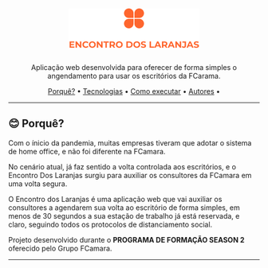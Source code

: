 <h1 align="center"><img src="public/img/Group_25.png"></h1>

<p align="center">Aplicação web desenvolvida para oferecer de forma simples o angendamento para usar os escritórios da FCarama. </p>

<p align="center">
  <a href="#blush-porque">Porquê?</a> •
  <a href="#computer-tecnologias">Tecnologias</a> •
  <a href="#rocket-comoexecutar">Como executar</a> •
  <a href="#handshake-autores">Autores</a> •
</p>

---

## :blush: **Porquê?**

Com o ínicio da pandemia, muitas empresas tiveram que adotar o sistema de home office, e não foi diferente na FCamara. 

No cenário atual, já faz sentido a volta controlada aos escritórios, e o Encontro Dos Laranjas surgiu para auxiliar os consultores da FCamara em uma volta segura.

O Encontro dos Laranjas é uma aplicação web que vai auxiliar os consultores a agendarem sua volta ao escritório de forma simples, em menos de 30 segundos a sua estação de trabalho já está reservada, e claro, seguindo todos os protocolos de distanciamento social.

Projeto desenvolvido durante o **PROGRAMA DE FORMAÇÃO SEASON 2** oferecido pelo Grupo FCamara.

---


